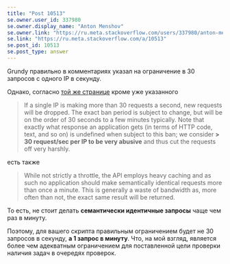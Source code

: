 ```yaml
---
title: "Post 10513"
se.owner.user_id: 337980
se.owner.display_name: "Anton Menshov"
se.owner.link: "https://ru.meta.stackoverflow.com/users/337980/anton-menshov"
se.link: "https://ru.meta.stackoverflow.com/a/10513"
se.post_id: 10513
se.post_type: answer
---
```

<p>Grundy правильно в комментариях указал на ограничение в 30 запросов с одного IP в секунду.</p>
<p>Однако, согласно <a href="https://api.stackexchange.com/docs/throttle">той же странице</a> кроме уже указанного</p>
<blockquote>
<p>If a single IP is making more than 30 requests a second, new requests will be dropped. The exact ban period is subject to change, but will be on the order of 30 seconds to a few minutes typically. Note that exactly what response an application gets (in terms of HTTP code, text, and so on) is undefined when subject to this ban; we consider <strong>&gt; 30 request/sec per IP to be very abusive</strong> and thus cut the requests off very harshly.</p>
</blockquote>
<p>есть также</p>
<blockquote>
<p>While not strictly a throttle, the API employs heavy caching and as such no application should make semantically identical requests more than once a minute. This is generally a waste of bandwidth as, more often than not, the exact same result will be returned.</p>
</blockquote>
<p>То есть, не стоит делать <strong>семантически идентичные запросы</strong> чаще чем раз в минуту.</p>
<p>Поэтому, для вашего скрипта правильным ограничением будет не 30 запросов в секунду, <strong>а 1 запрос в минуту</strong>. Что, на мой взгляд, является более чем адекватным ограничением для поставленной цели проверки наличия задач в очередях проверок.</p>

